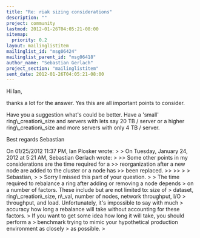 ```yaml
---
title: "Re: riak sizing considerations"
description: ""
project: community
lastmod: 2012-01-26T04:05:21-08:00
sitemap:
  priority: 0.2
layout: mailinglistitem
mailinglist_id: "msg06424"
mailinglist_parent_id: "msg06418"
author_name: "Sebastian Gerlach"
project_section: "mailinglistitem"
sent_date: 2012-01-26T04:05:21-08:00
---
```



Hi Ian,

thanks a lot for the answer. Yes this are all important points to consider.

Have you a suggestion what's could be better. Have a 'small'
ring\\_creation\\_size and servers with lets say 20 TB / server or a higher
ring\\_creation\\_size and more servers with only 4 TB / server.

Best regards
Sebastian

On 01/25/2012 11:37 PM, Ian Plosker wrote:
&gt; 
&gt; On Tuesday, January 24, 2012 at 5:21 AM, Sebastian Gerlach wrote:
&gt; 
&gt;&gt; Some other points in my considerations are the time required for a
&gt;&gt; reorganization after a new node are added to the cluster or a node has
&gt;&gt; been replaced.
&gt;&gt;
&gt;&gt;
&gt; 
&gt; Sebastian,
&gt; 
&gt; Sorry I missed this part of your question.
&gt; 
&gt; The time required to rebalance a ring after adding or removing a node depends 
&gt; on a number of factors. These include but are not limited to: size of 
&gt; dataset, ring\\_creation\\_size, n\\_val, number of nodes, network throughput, I/O 
&gt; throughput, and load. Unfortunately, it's impossible to say with much 
&gt; accuracy how long a rebalance will take without accounting for these factors. 
&gt; If you want to get some idea how long it will take, you should perform a 
&gt; benchmark trying to mimic your hypothetical production environment as closely 
&gt; as possible. 
&gt; 

